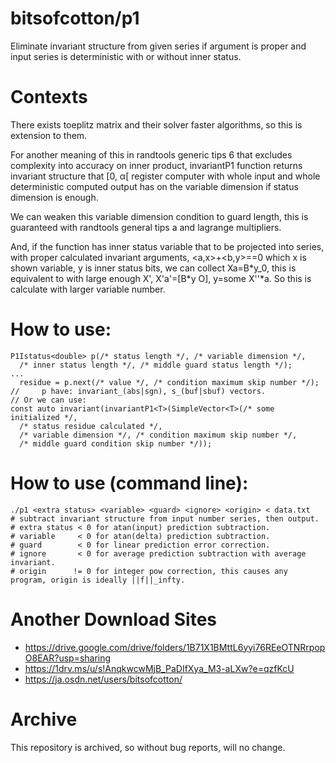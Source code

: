# bitsofcotton/p1
Eliminate invariant structure from given series if argument is proper and
input series is deterministic with or without inner status.

# Contexts
There exists toeplitz matrix and their solver faster algorithms,
so this is extension to them.  

For another meaning of this in randtools generic tips 6 that
excludes complexity into accuracy on inner product,
invariantP1 function returns invariant structure that \[0, &alpha;\[ register
computer with whole input and whole deterministic computed output
has on the variable dimension if status dimension is enough.

We can weaken this variable dimension condition to
guard length, this is guaranteed with randtools general tips a and
lagrange multipliers.  

And, if the function has inner status variable that to be projected into
series, with proper calculated invariant arguments, \<a,x\>+\<b,y\>==0
which x is shown variable, y is inner status bits, we can collect
Xa=B\*y\_0, this is equivalent to with large enough X',
X'a'=\[B\*y O\], y=some X''\*a. So this is calculate with larger variable number.

# How to use:
    P1Istatus<double> p(/* status length */, /* variable dimension */,
      /* inner status length */, /* middle guard status length */);
    ...
      residue = p.next(/* value */, /* condition maximum skip number */);
    //     p have: invariant_(abs|sgn), s_(buf|sbuf) vectors.
    // Or we can use:
    const auto invariant(invariantP1<T>(SimpleVector<T>(/* some initialized */,
      /* status residue calculated */,
      /* variable dimension */, /* condition maximum skip number */,
      /* middle guard condition skip number */));

# How to use (command line):
    ./p1 <extra status> <variable> <guard> <ignore> <origin> < data.txt
    # subtract invariant structure from input number series, then output.
    # extra status < 0 for atan(input) prediction subtraction.
    # variable     < 0 for atan(delta) prediction subtraction.
    # guard        < 0 for linear prediction error correction.
    # ignore       < 0 for average prediction subtraction with average invariant.
    # origin      != 0 for integer pow correction, this causes any program, origin is ideally ||f||_infty.

# Another Download Sites
* https://drive.google.com/drive/folders/1B71X1BMttL6yyi76REeOTNRrpopO8EAR?usp=sharing
* https://1drv.ms/u/s!AnqkwcwMjB_PaDIfXya_M3-aLXw?e=qzfKcU
* https://ja.osdn.net/users/bitsofcotton/

# Archive
This repository is archived, so without bug reports, will no change.

